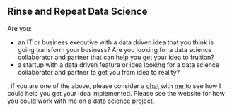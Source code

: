 ## Rinse and Repeat Data Science

Are you:

* an IT or business executive with a data driven idea that you think is going transform your business? Are you looking for a data science collaborator and partner that can help you get your idea to fruition?
* a startup with a data driven feature or idea looking for a data science collaborator and partner to get you from idea to reality?

, if you are one of the above, please consider a <a href="https://calendly.com/rajiv-sambasivan/30min"> chat </a> with  <a href="https://rajivsam.github.io/"> me </a> to see how I could help you get your idea implemented. Please see the website for how you could work with me on a data science project.
